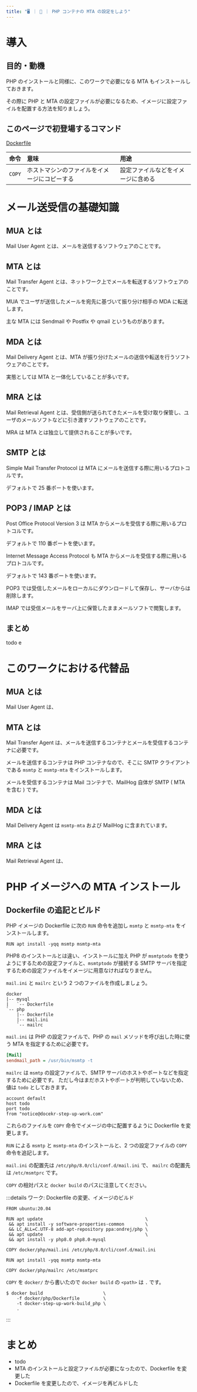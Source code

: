```yaml
---
title: "🖥️ ｜ 🐧 ｜ PHP コンテナの MTA の設定をしよう"
---
```


# 導入
## 目的・動機
PHP のインストールと同様に、このワークで必要になる MTA もインストールしておきます。

その際に PHP と MTA の設定ファイルが必要になるため、イメージに設定ファイルを配置する方法を知りましょう。

## このページで初登場するコマンド
[Dockerfile](https://matsuand.github.io/docs.docker.jp.onthefly/engine/reference/builder/)

命令 | 意味 | 用途  
:-- | :-- | :--
`COPY` | ホストマシンのファイルをイメージにコピーする | 設定ファイルなどをイメージに含める

# メール送受信の基礎知識
## MUA とは
Mail User Agent とは、メールを送信するソフトウェアのことです。

## MTA とは
Mail Transfer Agent とは、ネットワーク上でメールを転送するソフトウェアのことです。

MUA でユーザが送信したメールを宛先に基づいて振り分け相手の MDA に転送します。

主な MTA には Sendmail や Postfix や qmail というものがあります。

## MDA とは
Mail Delivery Agent とは、MTA が振り分けたメールの送信や転送を行うソフトウェアのことです。

実態としては MTA と一体化していることが多いです。

## MRA とは
Mail Retrieval Agent とは、受信側が送られてきたメールを受け取り保管し、ユーザのメールソフトなどに引き渡すソフトウェアのことです。

MRA は MTA とは独立して提供されることが多いです。

## SMTP とは
Simple Mail Transfer Protocol は MTA にメールを送信する際に用いるプロトコルです。

デフォルトで 25 番ポートを使います。

## POP3 / IMAP とは
Post Office Protocol Version 3 は MTA からメールを受信する際に用いるプロトコルです。

デフォルトで 110 番ポートを使います。

Internet Message Access Protocol も MTA からメールを受信する際に用いるプロトコルです。

デフォルトで 143 番ポートを使います。

POP3 では受信したメールをローカルにダウンロードして保存し、サーバからは削除します。

IMAP では受信メールをサーバ上に保管したままメールソフトで閲覧します。

## まとめ
todo e

# このワークにおける代替品
## MUA とは
Mail User Agent は、

## MTA とは
Mail Transfer Agent は、メールを送信するコンテナとメールを受信するコンテナに必要です。

メールを送信するコンテナは PHP コンテナなので、そこに SMTP クライアントである `msmtp` と `msmtp-mta` をインストールします。

メールを受信するコンテナは Mail コンテナで、MailHog 自体が SMTP ( MTA を含む ) です。

## MDA とは
Mail Delivery Agent は `msmtp-mta` および MailHog に含まれています。

## MRA とは
Mail Retrieval Agent は、

# PHP イメージへの MTA インストール
## Dockerfile の追記とビルド
PHP イメージの Dockerfile に次の `RUN` 命令を追加し `msmtp` と `msmtp-mta` をインストールします。

```txt:docker/php/Dockerfile
RUN apt install -yqq msmtp msmtp-mta
```

PHP8 のインストールとは違い、インストールに加え PHP が `msmtptodo` を使うようにするための設定ファイルと、`msmtptodo` が接続する SMTP サーバを指定するための設定ファイルをイメージに用意なければなりません。

`mail.ini` と `mailrc` という 2 つのファイルを作成しましょう。

```
docker
|-- mysql
|   `-- Dockerfile
`-- php
    |-- Dockerfile
    |-- mail.ini
    `-- mailrc
```

`mail.ini` は PHP の設定ファイルで、PHP の `mail` メソッドを呼び出した時に使う MTA を指定するために必要です。

```txt:docker/php/mail.ini
[Mail]
sendmail_path = /usr/bin/msmtp -t
```

`mailrc` は `msmtp` の設定ファイルで、SMTP サーバのホストやポートなどを指定するために必要です。
ただし今はまだホストやポートが判明していないため、値は `todo` としておきます。

```txt:docker/php/mailrc
account default
host todo
port todo
from "notice@docekr-step-up-work.com"
```

これらのファイルを `COPY` 命令でイメージの中に配置するように Dockerfile を変更します。

`RUN` による `msmtp` と `msmtp-mta` のインストールと、2 つの設定ファイルの `COPY` 命令を追記します。

`mail.ini` の配置先は `/etc/php/8.0/cli/conf.d/mail.ini` で、
`mailrc` の配置先は `/etc/msmtprc` です。

`COPY` の相対パスと `docker build` のパスに注意してください。

:::details ワーク: Dockerfile の変更、イメージのビルド
```txt:docker/php/Dockerfile
FROM ubuntu:20.04

RUN apt update                                       \
 && apt install -y software-properties-common        \
 && LC_ALL=C.UTF-8 add-apt-repository ppa:ondrej/php \
 && apt update                                       \
 && apt install -y php8.0 php8.0-mysql

COPY docker/php/mail.ini /etc/php/8.0/cli/conf.d/mail.ini

RUN apt install -yqq msmtp msmtp-mta

COPY docker/php/mailrc /etc/msmtprc
```

`COPY` を `docker/` から書いたので `docker build` の `<path>` は `.` です。

```
$ docker build                       \
    -f docker/php/Dockerfile         \
    -t docker-step-up-work-build_php \
    .
```
:::

# まとめ
- todo
- MTA のインストールと設定ファイルが必要になったので、Dockerfile を変更した
- Dockerfile を変更したので、イメージを再ビルドした
